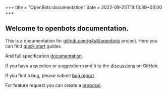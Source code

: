 +++
title = "OpenBots documentation"
date = 2022-09-25T19:13:39+03:00
+++

## Welcome to openbots documentation.

This is a documentation for [github.com/g4s8/openbots](https://github.com/g4s8/openbots)
project. Here you can find [quick start](/quickstart) guides.

And full specification [documentation](/documentation).

If you have a question or suggestion send it to the
[discussions](https://github.com/g4s8/openbots/discussions) on GitHub.

If you find a bug, please submit
[bug report](https://github.com/g4s8/openbots/issues/new?assignees=g4s8&labels=bug&template=bug_report.md&title=).

For feature request you can create a
[proposal](https://github.com/g4s8/openbots/issues/new?assignees=g4s8&labels=enhancement&template=feature_request.md&title=). 


